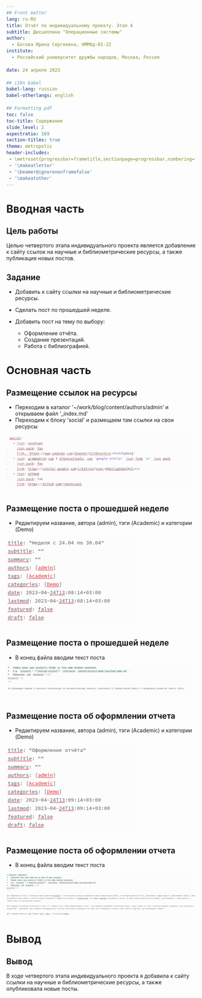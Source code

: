 ```yaml
---
## Front matter
lang: ru-RU
title: Отчёт по индивидуальному проекту. Этап 4
subtitle: Дисциплина "Операционные системы"
author:
  - Батова Ирина Сергеевна, НММбд-01-22
institute:
  - Российский университет дружбы народов, Москва, Россия
  
date: 24 апреля 2023

## i18n babel
babel-lang: russian
babel-otherlangs: english

## Formatting pdf
toc: false
toc-title: Содержание
slide_level: 2
aspectratio: 169
section-titles: true
theme: metropolis
header-includes:
 - \metroset{progressbar=frametitle,sectionpage=progressbar,numbering=fraction}
 - '\makeatletter'
 - '\beamer@ignorenonframefalse'
 - '\makeatother'
---
```


# Вводная часть

## Цель работы

Целью четвертого этапа индивидуального проекта является добавление к сайту ссылок на научные и библиометрические ресурсы, а также публикация новых постов.

## Задание

- Добавить к сайту ссылки на научные и библиометрические ресурсы.

- Сделать пост по прошедшей неделе.
    
- Добавить пост на тему по выбору:

  * Оформление отчёта.
  * Создание презентаций.
  * Работа с библиографией.


# Основная часть

## Размещение ссылок на ресурсы

- Переходим в каталог '~/work/blog/content/authors/admin' и открываем файл '_index.md'
- Переходим к блоку 'social' и размещаем там ссылки на свои ресурсы

![](./image/1.png)

## Размещение поста о прошедшей неделе

- Редактируем название, автора (admin), тэги (Academic) и категории (Demo) 

![](./image/2.png)

## Размещение поста о прошедшей неделе

- В конец файла вводим текст поста

![](./image/3.png)

## Размещение поста об оформлении отчета

- Редактируем название, автора (admin), тэги (Academic) и категории (Demo) 

![](./image/4.png)

## Размещение поста об оформлении отчета

- В конец файла вводим текст поста

![](./image/5.png)

# Вывод

## Вывод

В ходе четвертого этапа индивидуального проекта я добавила к сайту ссылки на научные и библиометрические ресурсы, а также опубликовала новые посты.
